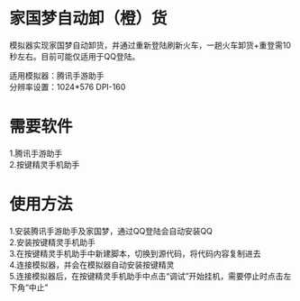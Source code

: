 # 家国梦自动卸（橙）货

模拟器实现家国梦自动卸货，并通过重新登陆刷新火车，一趟火车卸货+重登需10秒左右。目前可能仅适用于QQ登陆。  

适用模拟器：腾讯手游助手  
分辨率设置：1024*576 DPI-160

# 需要软件
1.腾讯手游助手  
2.按键精灵手机助手

# 使用方法
1.安装腾讯手游助手及家国梦，通过QQ登陆会自动安装QQ  
2.安装按键精灵手机助手  
3.在按键精灵手机助手中新建脚本，切换到源代码，将代码内容复制进去  
4.连接模拟器，并会在模拟器自动安装按键精灵  
5.连接模拟器后，在按键精灵手机助手中点击“调试”开始挂机，需要停止时点击左下角“中止”  
